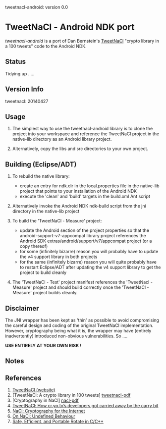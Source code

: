 tweetnacl-android: version 0.0

# TweetNaCl - Android NDK port

*tweetnacl-android* is a port of Dan Bernstein's [TweetNaCl][tweetnacl] "crypto library in a 100 tweets" code to 
the Android NDK.

Status
------
Tidying up .....

Version Info
------------
tweetnacl: 20140427

Usage
-----
1. The simplest way to use the tweetnacl-android library is to clone the project into your workspace and
   reference the TweetNaCl project in the native-lib directory as an Android library project.

2. Alternatively, copy the libs and src directories to your own project.

Building (Eclipse/ADT)
----------------------
1. To rebuild the native library:
   - create an entry for ndk.dir in the local.properties file in the native-lib project that points to your
     installation of the Android NDK
   - execute the 'clean' and 'build' targets in the build.xml Ant script

2. Alternatively invoke the Android NDK ndk-build script from the jni directory in the native-lib project

3. To build the 'TweetNaCl - Measure' project:
   - update the Android section of the project properties so that the android-support-v7-appcompat
     library project references the Android SDK extras/android/support/v7/appcompat project (or a copy
     thereof)
   - for some (infinitely bizarre) reason you will probably have to update the v4 support library in both
     projects 
   - for the same (infinitely bizarre) reason you will quite probably have to restart Eclipse/ADT after
     updating the v4 support library to get the project to build cleanly

4. The 'TweetNaCl - Test' project manifest references the 'TweetNacl - Measure' project and should build 
   correctly once the 'TweetNaCl - Measure' project builds cleanly.

Disclaimer
----------
The JNI wrapper has been kept as 'thin' as possible to avoid compromising the careful design
and coding of the original TweetNaCl implementation. However, cryptography being what it is, 
the wrapper may have (entirely inadvertently) introduced non-obvious vulnerabilities. So ....

**USE ENTIRELY AT YOUR OWN RISK !**

Notes
-----

References
----------

1. [TweetNaCl (website)][tweetnacl]
2. [TweetNaCl: A crypto library in 100 tweets] [tweetnacl-pdf]
3. [Cryptography in NaCl] [nacl-pdf]
4. [TweetNaCl: How cr.yp.to’s developers got carried away by the carry bit][carrybitbug]
5. [NaCl: Cryptography for the Internet][slides]
6. [On NaCl: Undefined Behaviour][ciawof]
7. [Safe, Efficient, and Portable Rotate in C/C++][regehr]

[tweetnacl]:     http://tweetnacl.cr.yp.to
[tweetnacl-pdf]: http://tweetnacl.cr.yp.to/tweetnacl-20131229.pdf
[nacl-pdf]:      http://cr.yp.to/highspeed/naclcrypto-20090310.pdf
[carrybitbug]:   http://blog.skylable.com/2014/05/tweetnacl-carrybit-bug
[slides]:        http://cryptojedi.org/peter/data/tenerife-20130121.pdf
[ciawof]:        http://coderinaworldofcode.blogspot.com/2014/03/on-nacl.html
[regehr]:        http://blog.regehr.org/archives/1063

